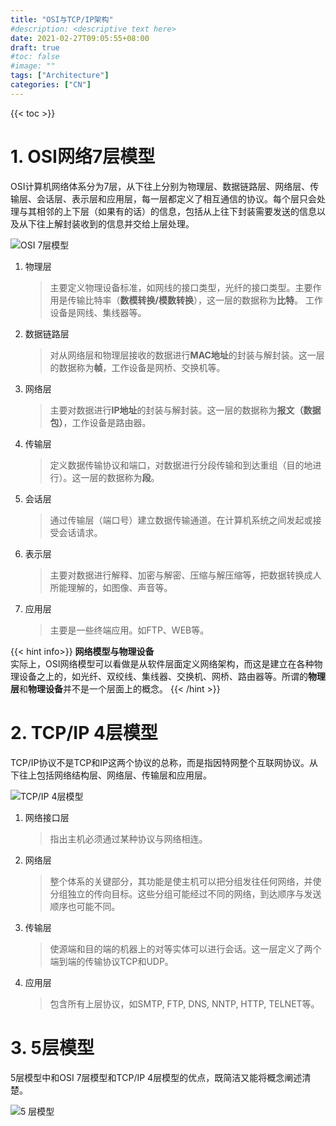 ```yaml
---
title: "OSI与TCP/IP架构"
#description: <descriptive text here>
date: 2021-02-27T09:05:55+08:00
draft: true
#toc: false
#image: ""
tags: ["Architecture"]
categories: ["CN"]
---
```


{{< toc >}}

# 1. OSI网络7层模型
OSI计算机网络体系分为7层，从下往上分别为物理层、数据链路层、网络层、传输层、会话层、表示层和应用层，每一层都定义了相互通信的协议。每个层只会处理与其相邻的上下层（如果有的话）的信息，包括从上往下封装需要发送的信息以及从下往上解封装收到的信息并交给上层处理。

![OSI 7层模型](pbasic/cn-osi.png)

1. 物理层   
   > 主要定义物理设备标准，如网线的接口类型，光纤的接口类型。主要作用是传输比特率（**数模转换/模数转换**），这一层的数据称为**比特**。
   > 工作设备是网线、集线器等。

2. 数据链路层   
   > 对从网络层和物理层接收的数据进行**MAC地址**的封装与解封装。这一层的数据称为**帧**，工作设备是网桥、交换机等。

3. 网络层   
   > 主要对数据进行**IP地址**的封装与解封装。这一层的数据称为**报文（数据包）**，工作设备是路由器。

4. 传输层   
   > 定义数据传输协议和端口，对数据进行分段传输和到达重组（目的地进行）。这一层的数据称为**段**。

5. 会话层   
   > 通过传输层（端口号）建立数据传输通道。在计算机系统之间发起或接受会话请求。

6. 表示层   
   > 主要对数据进行解释、加密与解密、压缩与解压缩等，把数据转换成人所能理解的，如图像、声音等。

7. 应用层   
   > 主要是一些终端应用。如FTP、WEB等。

{{< hint info>}}
**网络模型与物理设备**\
实际上，OSI网络模型可以看做是从软件层面定义网络架构，而这是建立在各种物理设备之上的，如光纤、双绞线、集线器、交换机、网桥、路由器等。所谓的**物理层**和**物理设备**并不是一个层面上的概念。
{{< /hint >}}

# 2. TCP/IP 4层模型
TCP/IP协议不是TCP和IP这两个协议的总称，而是指因特网整个互联网协议。从下往上包括网络结构层、网络层、传输层和应用层。

![TCP/IP 4层模型](pbasic/cn-tcpip.png)

1. 网络接口层   
   > 指出主机必须通过某种协议与网络相连。

2. 网络层   
   > 整个体系的关键部分，其功能是使主机可以把分组发往任何网络，并使分组独立的传向目标。这些分组可能经过不同的网络，到达顺序与发送顺序也可能不同。

3. 传输层   
   > 使源端和目的端的机器上的对等实体可以进行会话。这一层定义了两个端到端的传输协议TCP和UDP。

4. 应用层   
   > 包含所有上层协议，如SMTP, FTP, DNS, NNTP, HTTP, TELNET等。

# 3. 5层模型
5层模型中和OSI 7层模型和TCP/IP 4层模型的优点，既简洁又能将概念阐述清楚。

![5 层模型](pbasic/cn-arch.png)


